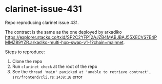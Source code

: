 # clarinet-issue-431

Repo reproducing clarinet issue 431.

The contract is the same as the one deployed by arkadiko https://explorer.stacks.co/txid/SP2C2YFP12AJZB4MABJBAJ55XECVS7E4PMMZ89YZR.arkadiko-multi-hop-swap-v1-1?chain=mainnet.

Steps to reproduce:

1. Clone the repo
2. Run `clarinet check` at the root of the repo
3. See the `thread 'main' panicked at 'unable to retrieve contract', src/frontend/cli.rs:1438:18` error
